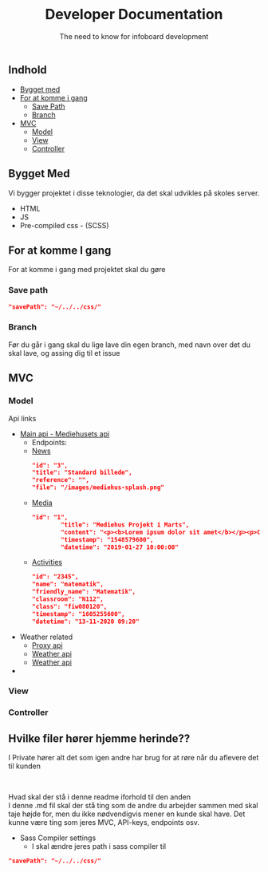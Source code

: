 <!-- PROJECT LOGO -->
<br />
<p align="center">

  <h1 align="center">Developer Documentation</h3>

  <p align="center">
    The need to know for infoboard development
    <br />
    <br />
  </p>
</p>

## Indhold

* [Bygget med](#bygget-med)
* [For at komme i gang](#for-at-komme-i-gang)
  * [Save Path](#save-path)
  * [Branch](#branch)
* [MVC](#mvc)
  * [Model](#model)
  * [View](#view)
  * [Controller](#controller)


## Bygget Med
Vi bygger projektet i disse teknologier, da det skal udvikles på skoles server.
* HTML
* JS
* Pre-compiled css - (SCSS)



## For at komme I gang
For at komme i gang med projektet skal du gøre
### Save path
``` JSON
"savePath": "~/../../css/"
```

### Branch
Før du går i gang skal du lige lave din egen branch, med navn over det du skal lave, og assing dig til et issue




<!-- USAGE EXAMPLES -->
## MVC

### Model
Api links
* [Main api - Mediehusets api](https://api.mediehuset.net/)
  * Endpoints:
  * [News](https://api.mediehuset.net/infoboard/news)
    ```JSON
    "id": "3",
    "title": "Standard billede",
    "reference": "",
    "file": "/images/mediehus-splash.png"
    ```
  * [Media](https://api.mediehuset.net/infoboard/media)
    ```JSON
    "id": "1",
            "title": "Mediehus Projekt i Marts",
            "content": "<p><b>Lorem ipsum dolor sit amet</b></p><p>Consectetur adipiscing elit, sed do eiusmod tempor incididunt ut labore et dolore magna aliqua </p><ol><li>Pharetra sit amet aliquam id diam maecenas. </li><li>Amet purus gravida quis blandit turpis cursus in hac habitasse. </li><li>Tempor orci dapibus ultrices in iaculis nunc sed augue.<br></li></ol>",
            "timestamp": "1548579600",
            "datetime": "2019-01-27 10:00:00"
    ```
  * [Activities](https://api.mediehuset.net/infoboard/activities)
    ```JSON
    "id": "2345",
    "name": "matematik",
    "friendly_name": "Matematik",
    "classroom": "N112",
    "class": "fiw080120",
    "timestamp": "1605255600",
    "datetime": "13-11-2020 09:20"
    ```
* Weather related
  * [Proxy api](https://cors-anywhere.herokuapp.com/)
  * [Weather api](https://vejr.eu/api.php?location=Aalborg&degree=C%27)
  * [Weather api](https://api.darksky.net/forecast/2f35c97a3f5b8edad9aecb3fa76058cb/57.0488,9.9217)
* 

### View

### Controller







<!--Beskriv hvad der skal ligge i private-->

## Hvilke filer hører hjemme herinde??
I Private hører alt det som igen andre har brug for at røre når du aflevere det til kunden

<br />

Hvad skal der stå i denne readme iforhold til den anden
<br />
I denne .md fil skal der stå ting som de andre du arbejder sammen med skal taje højde for, men du ikke nødvendigvis mener en kunde skal have. Det kunne være ting som jeres MVC, API-keys, endpoints osv.



* Sass Compiler settings
  * I skal ændre jeres path i sass compiler til
```JSON
"savePath": "~/../../css/"
```
